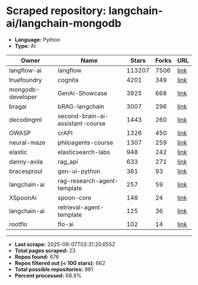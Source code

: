 # Scraped repository: langchain-ai/langchain-mongodb
* **Language:** Python
* **Type:** AI

| Owner | Name | Stars | Forks | URL |
|---|---|---|---|---|
| langflow-ai | langflow | 113207 | 7506 | [link](https://github.com/langflow-ai/langflow) |
| truefoundry | cognita | 4201 | 349 | [link](https://github.com/truefoundry/cognita) |
| mongodb-developer | GenAI-Showcase | 3925 | 668 | [link](https://github.com/mongodb-developer/GenAI-Showcase) |
| bragai | bRAG-langchain | 3007 | 296 | [link](https://github.com/bragai/bRAG-langchain) |
| decodingml | second-brain-ai-assistant-course | 1443 | 260 | [link](https://github.com/decodingml/second-brain-ai-assistant-course) |
| OWASP | crAPI | 1326 | 450 | [link](https://github.com/OWASP/crAPI) |
| neural-maze | philoagents-course | 1307 | 259 | [link](https://github.com/neural-maze/philoagents-course) |
| elastic | elasticsearch-labs | 948 | 242 | [link](https://github.com/elastic/elasticsearch-labs) |
| danny-avila | rag_api | 633 | 271 | [link](https://github.com/danny-avila/rag_api) |
| bracesproul | gen-ui-python | 361 | 93 | [link](https://github.com/bracesproul/gen-ui-python) |
| langchain-ai | rag-research-agent-template | 257 | 59 | [link](https://github.com/langchain-ai/rag-research-agent-template) |
| XSpoonAi | spoon-core | 148 | 24 | [link](https://github.com/XSpoonAi/spoon-core) |
| langchain-ai | retrieval-agent-template | 125 | 36 | [link](https://github.com/langchain-ai/retrieval-agent-template) |
| rootflo | flo-ai | 102 | 14 | [link](https://github.com/rootflo/flo-ai) |

---
* **Last scrape:** 2025-09-07T03:31:20.655Z
* **Total pages scraped:** 23
* **Repos found:** 676
* **Repos filtered out (< 100 stars):** 662
* **Total possible repositories:** 981
* **Percent processed:** 68.9%
